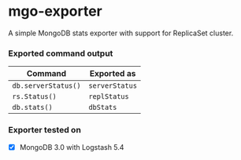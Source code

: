 # mgo-exporter

A simple MongoDB stats exporter with support for ReplicaSet cluster.

### Exported command output

Command             | Exported as
--------------------|---------------------
`db.serverStatus()` | `serverStatus`
`rs.Status()`       | `replStatus`
`db.stats()`        | `dbStats`

### Exporter tested on
- [x] MongoDB 3.0 with Logstash 5.4
